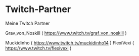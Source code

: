 # Twitch-Partner
Meine Twitch Partner


Grav_von_Noskill ( https://www.twitch.tv/graf_von_noskill )

Muckidinho ( https://www.twitch.tv/muckidinho14 ) 
FlexiVexi ( https://www.twitch.tv/flexivexi )
